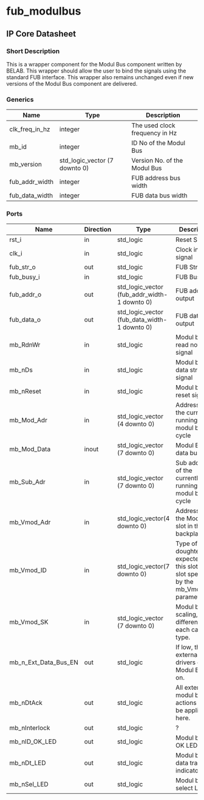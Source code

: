 # fub\_modulbus
## IP Core Datasheet

### Short Description
This is a wrapper component for the Modul Bus component written by BELAB. This wrapper should allow the user to bind the signals using the standard FUB interface. This wrapper also remains unchanged even if new versions of the Modul Bus component are delivered.

### Generics

| Name           | Type                          | Description                    |
|----------------|-------------------------------|--------------------------------|
| clk\_freq\_in\_hz | integer                       | The used clock frequency in Hz |
| mb\_id          | integer                       | ID No of the Modul Bus         |
| mb\_version     | std\_logic\_vector (7 downto 0) | Version No. of the Modul Bus   |
| fub\_addr\_width | integer                       | FUB address bus width          |
| fub\_data\_width | integer                       | FUB data bus width             |

### Ports

| Name                 | Direction | Type                                         | Description                                                                                       |
|----------------------|-----------|----------------------------------------------|---------------------------------------------------------------------------------------------------|
| rst\_i                | in        | std\_logic                                    | Reset Signal                                                                                      |
| clk\_i                | in        | std\_logic                                    | Clock input signal                                                                                |
| fub\_str\_o            | out       | std\_logic                                    | FUB Strobe                                                                                        |
| fub\_busy\_i           | in        | std\_logic                                    | FUB Busy                                                                                          |
| fub\_addr\_o           | out       | std\_logic\_vector (fub\_addr\_width-1 downto 0) | FUB address output                                                                                |
| fub\_data\_o           | out       | std\_logic\_vector (fub\_data\_width-1 downto 0) | FUB data output                                                                                   |
| mb\_RdnWr             | in        | std\_logic                                    | Modul bus read not write signal                                                                   |
| mb\_nDs               | in        | std\_logic                                    | Modul  bus data strobe signal                                                                     |
| mb\_nReset            | in        | std\_logic                                    | Modul bus reset signal                                                                            |
| mb\_Mod\_Adr           | in        | std\_logic\_vector (4 downto 0)                | Address of the currently running modul bus cycle                                                  |
| mb\_Mod\_Data          | inout     | std\_logic\_vector (7 downto 0)                | Modul Bus data bus                                                                                |
| mb\_Sub\_Adr           | in        | std\_logic\_vector (7 downto 0)                | Sub address of the currently running modul bus cycle                                              |
| mb\_Vmod\_Adr          | in        | std\_logic\_vector(4 downto 0)                 | Address of the Modul Bus slot in the backplane                                                    |
| mb\_Vmod\_ID           | in        | std\_logic\_vector(7 downto 0)                 | Type of the doughter card expected in this slot (the slot specified by the mb\_Vmod\_Adr parameter) |
| mb\_Vmod\_SK           | in        | std\_logic\_vector (7 downto 0)                | Modul bus scaling, different for each card type.                                                  |
| mb\_n\_Ext\_Data\_Bus\_EN | out       | std\_logic                                    | If low, the external data drivers of the Modul Bus are on.                                        |
| mb\_nDtAck            | out       | std\_logic                                    | All external modul bus actions must be applied here.                                              |
| mb\_nInterlock        | out       | std\_logic                                    | ?                                                                                                 |
| mb\_nID\_OK\_LED        | out       | std\_logic                                    | Modul bus ID OK LED                                                                               |
| mb\_nDt\_LED           | out       | std\_logic                                    | Modul bus data transfer indicator                                                                 |
| mb\_nSel\_LED          | out       | std\_logic                                    | Modul bus select LED                                                                              |